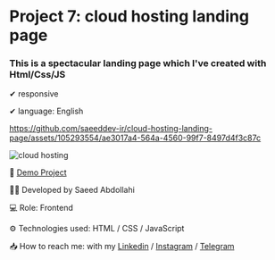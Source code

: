 # Project 7: cloud hosting landing page

### This is a spectacular landing page which I've created with Html/Css/JS


✔ responsive 

✔ language: English


https://github.com/saeeddev-ir/cloud-hosting-landing-page/assets/105293554/ae3017a4-564a-4560-99f7-8497d4f3c87c


![cloud hosting](https://github.com/saeeddev-ir/cloud-hosting-landing-page/assets/105293554/ae4ab3d0-0cc6-4e32-97d3-1afa721a7e29)



🔗 [Demo Project](https://saeeddev-ir.github.io/cloud-hosting-landing-page/)

👨‍💻 Developed by Saeed Abdollahi

💻 Role: Frontend

⚙ Technologies used: HTML / CSS / JavaScript

📥 How to reach me: with my [Linkedin](https://www.linkedin.com/in/saeeddev-ir) / [Instagram](https://instagram.com/saeeddev_ir) / [Telegram](https://t.me/saeeddev_ir)

